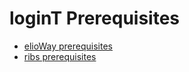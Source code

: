 # loginT Prerequisites

- [elioWay prerequisites](/prerequisites.html)
- [ribs prerequisites](/ribs/prerequisites.html)
